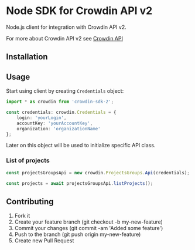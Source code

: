 # Node SDK for Crowdin API v2

Node.js client for integration with Crowdin API v2.

For more about Crowdin API v2 see [Crowdin API](https://support.crowdin.com/enterprise/api/)

## Installation

## Usage

Start using client by creating `Credentials` object:

```typescript
import * as crowdin from 'crowdin-sdk-2';

const credentials: crowdin.Credentials = {
    login: 'yourLogin',
    accountKey: 'yourAccountKey',
    organization: 'organizationName'
};
```

Later on this object will be used to initialize specific API class.

### List of projects

```typescript
const projectsGroupsApi = new crowdin.ProjectsGroups.Api(credentials);

const projects = await projectsGroupsApi.listProjects();
```

## Contributing

1. Fork it
2. Create your feature branch (git checkout -b my-new-feature)
3. Commit your changes (git commit -am 'Added some feature')
4. Push to the branch (git push origin my-new-feature)
5. Create new Pull Request

